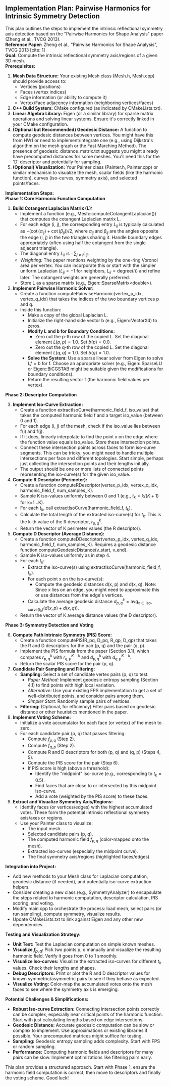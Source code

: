 ## **Implementation Plan: Pairwise Harmonics for Intrinsic Symmetry Detection**

This plan outlines the steps to implement the intrinsic reflectional symmetry axis detection based on the "Pairwise Harmonics for Shape Analysis" paper (Zheng et al., TVCG 2013).  
**Reference Paper:** Zheng et al., "Pairwise Harmonics for Shape Analysis", TVCG 2013 \[cite: 1\]  
**Goal:** Compute the intrinsic reflectional symmetry axis/regions of a given 3D mesh.  
**Prerequisites:**

1. **Mesh Data Structure:** Your existing Mesh class (Mesh.h, Mesh.cpp) should provide access to:  
   * Vertices (positions)  
   * Faces (vertex indices)  
   * Edge information (or ability to compute it)  
   * Vertex/Face adjacency information (neighboring vertices/faces)  
2. **C++ Build System:** CMake configured (as indicated by CMakeLists.txt).  
3. **Linear Algebra Library:** Eigen (or a similar library) for sparse matrix operations and solving linear systems. Ensure it's correctly linked in your CMake configuration.  
4. **(Optional but Recommended) Geodesic Distance:** A function to compute geodesic distances between vertices. You might have this from HW1 or need to implement/integrate one (e.g., using Dijkstra's algorithm on the mesh graph or the Fast Marching Method). The presence of geodesic\_distance\_matrix.txt suggests you might already have precomputed distances for some meshes. You'll need this for the 'D' descriptor and potentially for sampling.  
5. **(Optional) Visualization:** Your Painter class (Painter.h, Painter.cpp) or similar mechanism to visualize the mesh, scalar fields (like the harmonic function), curves (iso-curves, symmetry axis), and selected points/faces.

**Implementation Steps:**  
**Phase 1: Core Harmonic Function Computation**

1. **Build Cotangent Laplacian Matrix (L):**  
   * Implement a function (e.g., Mesh::computeCotangentLaplacian()) that computes the cotangent Laplacian matrix L.  
   * For each edge (i, j), the corresponding entry $L_{ij}$ is typically calculated as $-(\cot(\alpha_{ij}) + \cot(\beta_{ij}))/2$, where $\alpha_{ij}$ and $\beta_{ij}$ are the angles opposite the edge (i, j) in the two triangles sharing it. Handle boundary edges appropriately (often using half the cotangent from the single adjacent triangle).  
   * The diagonal entry $L_{ii}$ is $-\sum_{j \neq i} L_{ij}$.  
   * *Weighting:* The paper mentions weighting by the one-ring Voronoi area per vertex. You can incorporate this or start with the simpler uniform Laplacian ($L_{ij} = -1$ for neighbors, $L_{ii} = \text{degree}(i)$) and refine later. The cotangent weights are generally preferred.  
   * Store L as a sparse matrix (e.g., Eigen::SparseMatrix\<double\>).  
2. **Implement Pairwise Harmonic Solver:**  
   * Create a function computePairwiseHarmonic(vertex\_p\_idx, vertex\_q\_idx) that takes the indices of the two boundary vertices p and q.  
   * Inside this function:  
     * Make a copy of the global Laplacian L.  
     * Initialize the right-hand side vector b (e.g., Eigen::VectorXd) to zeros.  
     * **Modify L and b for Boundary Conditions:**  
       * Zero out the p-th row of the copied L. Set the diagonal element $L(p, p) = 1.0$. Set $b(p) = 0.0$.  
       * Zero out the q-th row of the copied L. Set the diagonal element $L(q, q) = 1.0$. Set $b(q) = 1.0$.  
     * **Solve the System:** Use a sparse linear solver from Eigen to solve $Lf = b$ for f. Choose an appropriate solver (e.g., Eigen::SparseLU or Eigen::BiCGSTAB might be suitable given the modifications for boundary conditions).  
     * Return the resulting vector f (the harmonic field values per vertex).

**Phase 2: Descriptor Computation**

3. **Implement Iso-Curve Extraction:**  
   * Create a function extractIsoCurve(harmonic\_field\_f, iso\_value) that takes the computed harmonic field f and a target iso\_value (between 0 and 1).  
   * For each edge (i, j) of the mesh, check if the iso\_value lies between f(i) and f(j).  
   * If it does, linearly interpolate to find the point x on the edge where the function value equals iso\_value. Store these intersection points.  
   * Connect these intersection points across faces to form iso-curve segments. This can be tricky; you might need to handle multiple intersections per face and different topologies. Start simple, perhaps just collecting the intersection points and their lengths initially.  
   * The output should be one or more lists of connected points representing the iso-curve(s) for the given iso\_value.  
4. **Compute R Descriptor (Perimeter):**  
   * Create a function computeRDescriptor(vertex\_p\_idx, vertex\_q\_idx, harmonic\_field\_f, num\_samples\_K).  
   * Sample K iso-values uniformly between 0 and 1 (e.g., $t_k = k / (K+1)$ for k=1...K).  
   * For each $t_k$, call extractIsoCurve(harmonic\_field\_f, $t_k$).  
   * Calculate the total length of the extracted iso-curve(s) for $t_k$. This is the k-th value of the R descriptor, $r^k_{p,q}$.  
   * Return the vector of K perimeter values (the R descriptor).  
5. **Compute D Descriptor (Average Distance):**  
   * Create a function computeDDescriptor(vertex\_p\_idx, vertex\_q\_idx, harmonic\_field\_f, num\_samples\_K). Requires a geodesic distance function computeGeodesicDistance(v\_start, v\_end).  
   * Sample K iso-values uniformly as in step 4.  
   * For each $t_k$:  
     * Extract the iso-curve(s) using extractIsoCurve(harmonic\_field\_f, $t_k$).  
     * For each point x on the iso-curve(s):  
       * Compute the geodesic distances d(x, p) and d(x, q). Note: Since x lies on an edge, you might need to approximate this or use distances from the edge's vertices.  
     * Calculate the average geodesic distance $d^k_{p,q} = \text{avg}_{x \in \text{iso-curve}(t_k)}(d(x, p) + d(x, q))$.  
   * Return the vector of K average distance values (the D descriptor).

**Phase 3: Symmetry Detection and Voting**

6. **Compute Path Intrinsic Symmetry (PIS) Score:**  
   * Create a function computePIS(R\_pq, D\_pq, R\_qp, D\_qp) that takes the R and D descriptors for the pair (p, q) and the pair (q, p).  
   * Implement the PIS formula from the paper (Section 3.1), which compares $r^k_{p,q}$ with $r^{K-k}_{q,p}$ and $d^k_{p,q}$ with $d^{K-k}_{q,p}$.  
   * Return the scalar PIS score for the pair (p, q).  
7. **Candidate Pair Sampling and Filtering:**  
   * **Sampling:** Select a set of candidate vertex pairs (p, q) to test.  
     * *Paper Method:* Implement geodesic entropy sampling (Section 4.1) to find points with high local variation.  
     * *Alternative:* Use your existing FPS implementation to get a set of well-distributed points, and consider pairs among them.  
     * *Simpler Start:* Randomly sample pairs of vertices.  
   * **Filtering:** (Optional, for efficiency) Filter pairs based on geodesic distance or other heuristics mentioned in the paper.  
8. **Implement Voting Scheme:**  
   * Initialize a vote accumulator for each face (or vertex) of the mesh to zero.  
   * For each candidate pair (p, q) that passes filtering:  
     * Compute $f_{p,q}$ (Step 2).  
     * Compute $f_{q,p}$ (Step 2).  
     * Compute R and D descriptors for both (p, q) and (q, p) (Steps 4, 5).  
     * Compute the PIS score for the pair (Step 6).  
     * If PIS score is high (above a threshold):  
       * Identify the "midpoint" iso-curve (e.g., corresponding to $t_k \approx 0.5$).  
       * Find faces that are close to or intersected by this midpoint iso-curve.  
       * Add a vote (weighted by the PIS score) to these faces.  
9. **Extract and Visualize Symmetry Axis/Regions:**  
   * Identify faces (or vertices/edges) with the highest accumulated votes. These form the potential intrinsic reflectional symmetry axis/axes or regions.  
   * Use your Painter class to visualize:  
     * The input mesh.  
     * Selected candidate pairs (p, q).  
     * The computed harmonic field $f_{p,q}$ (color-mapped onto the mesh).  
     * Extracted iso-curves (especially the midpoint curve).  
     * The final symmetry axis/regions (highlighted faces/edges).

**Integration into Project:**

* Add new methods to your Mesh class for Laplacian computation, geodesic distance (if needed), and potentially iso-curve extraction helpers.  
* Consider creating a new class (e.g., SymmetryAnalyzer) to encapsulate the steps related to harmonic computation, descriptor calculation, PIS scoring, and voting.  
* Modify main.cpp to orchestrate the process: load mesh, select pairs (or run sampling), compute symmetry, visualize results.  
* Update CMakeLists.txt to link against Eigen and any other new dependencies.

**Testing and Visualization Strategy:**

* **Unit Test:** Test the Laplacian computation on simple known meshes.  
* **Visualize $f_{p,q}$:** Pick two points p, q manually and visualize the resulting harmonic field. Verify it goes from 0 to 1 smoothly.  
* **Visualize Iso-curves:** Visualize the extracted iso-curves for different $t_k$ values. Check their lengths and shapes.  
* **Debug Descriptors:** Print or plot the R and D descriptor values for known symmetric/asymmetric pairs to see if they behave as expected.  
* **Visualize Voting:** Color-map the accumulated votes onto the mesh faces to see where the symmetry axis is emerging.

**Potential Challenges & Simplifications:**

* **Robust Iso-curve Extraction:** Connecting intersection points correctly can be complex, especially near critical points of the harmonic function. Start with just calculating lengths based on edge intersections.  
* **Geodesic Distance:** Accurate geodesic computation can be slow or complex to implement. Use approximations or existing libraries if possible. Your precomputed matrices might suffice for testing.  
* **Sampling:** Geodesic entropy sampling adds complexity. Start with FPS or random sampling.  
* **Performance:** Computing harmonic fields and descriptors for many pairs can be slow. Implement optimizations like filtering pairs early.

This plan provides a structured approach. Start with Phase 1, ensure the harmonic field computation is correct, then move to descriptors and finally the voting scheme. Good luck\!